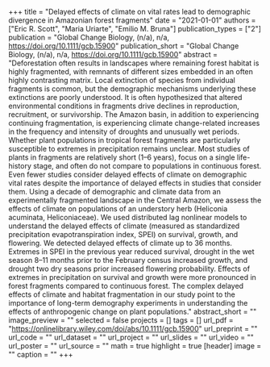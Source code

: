 +++
title = "Delayed effects of climate on vital rates lead to demographic divergence in Amazonian forest fragments"
date = "2021-01-01"
authors = ["Eric R. Scott", "Maria Uriarte", "Emilio M. Bruna"]
publication_types = ["2"]
publication = "Global Change Biology, (n/a), n/a, https://doi.org/10.1111/gcb.15900"
publication_short = "Global Change Biology, (n/a), n/a, https://doi.org/10.1111/gcb.15900"
abstract = "Deforestation often results in landscapes where remaining forest habitat is highly fragmented, with remnants of different sizes embedded in an often highly contrasting matrix. Local extinction of species from individual fragments is common, but the demographic mechanisms underlying these extinctions are poorly understood. It is often hypothesized that altered environmental conditions in fragments drive declines in reproduction, recruitment, or survivorship. The Amazon basin, in addition to experiencing continuing fragmentation, is experiencing climate change-related increases in the frequency and intensity of droughts and unusually wet periods. Whether plant populations in tropical forest fragments are particularly susceptible to extremes in precipitation remains unclear. Most studies of plants in fragments are relatively short (1–6 years), focus on a single life-history stage, and often do not compare to populations in continuous forest. Even fewer studies consider delayed effects of climate on demographic vital rates despite the importance of delayed effects in studies that consider them. Using a decade of demographic and climate data from an experimentally fragmented landscape in the Central Amazon, we assess the effects of climate on populations of an understory herb (Heliconia acuminata, Heliconiaceae). We used distributed lag nonlinear models to understand the delayed effects of climate (measured as standardized precipitation evapotranspiration index, SPEI) on survival, growth, and flowering. We detected delayed effects of climate up to 36 months. Extremes in SPEI in the previous year reduced survival, drought in the wet season 8–11 months prior to the February census increased growth, and drought two dry seasons prior increased flowering probability. Effects of extremes in precipitation on survival and growth were more pronounced in forest fragments compared to continuous forest. The complex delayed effects of climate and habitat fragmentation in our study point to the importance of long-term demography experiments in understanding the effects of anthropogenic change on plant populations."
abstract_short = ""
image_preview = ""
selected = false
projects = []
tags = []
url_pdf = "https://onlinelibrary.wiley.com/doi/abs/10.1111/gcb.15900"
url_preprint = ""
url_code = ""
url_dataset = ""
url_project = ""
url_slides = ""
url_video = ""
url_poster = ""
url_source = ""
math = true
highlight = true
[header]
image = ""
caption = ""
+++
